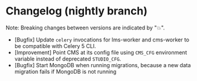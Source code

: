 # Changelog (nightly branch)

Note: Breaking changes between versions are indicated by "💥".

- [Bugfix] Update ``celery`` invocations for lms-worker and cms-worker to be compatible with Celery 5 CLI.
- [Improvement] Point CMS at its config file using ``CMS_CFG`` environment variable instead of deprecated ``STUDIO_CFG``.
- [Bugfix] Start MongoDB when running migrations, because a new data migration fails if MongoDB is not running
